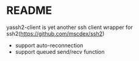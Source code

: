# README #

yassh2-client is yet another ssh client wrapper for ssh2(https://github.com/mscdex/ssh2)

- support auto-reconnection
- support queued send/recv function

